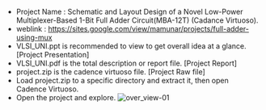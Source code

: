 - Project Name : Schematic and Layout Design of a Novel Low-Power Multiplexer-Based 1-Bit Full Adder Circuit(MBA-12T) (Cadance Virtuoso).
- weblink : https://sites.google.com/view/mamunar/projects/full-adder-using-mux
- VLSI_UNI.ppt is recommended to view to get overall idea at a glance. [Project Presentation]
- VLSI_UNI.pdf is the total description or report file. [Project Report]
- project.zip is the cadence virtuoso file. [Project Raw file]
- Load project.zip to a specific directory and extract it, then open Cadence Virtuoso.
- Open the project and explore.
![over_view-01](https://github.com/user-attachments/assets/ed1cc8d9-7aa3-4644-bbea-5aa0221afc41)
